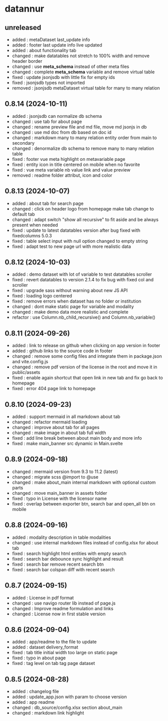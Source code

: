 # datannur

## unreleased

- added : metaDataset last_update info
- added : footer last update info live updated
- added : about functionality tab
- changed : make datatables not stretch to 100% width and remove header border
- changed : use __meta_schema__ instead of other meta files
- changed : complete __meta_schema__ variable and remove virtual table
- fixed : update jsonjsdb with little fix for empty ids
- fixed : jsonjsdb types not imported
- removed : jsonjsdb metaDataset virtual table for many to many relation

## 0.8.14 (2024-10-11)

- added : jsonjsdb can normalize db schema
- changed : use tab for about page
- changed : rename preview file and md file, move md jsonjs in db
- changed : use md doc from db based on doc id
- changed : markdown many to many relation entity order from main to secondary
- changed : denormalize db schema to remove many to many relation table
- fixed : footer vue meta highlight on metavariable page
- fixed : entity icon in title centered on mobile when no favorite
- fixed : vue meta variable nb value link and value preview
- removed : readme folder attribut, icon and color

## 0.8.13 (2024-10-07)

- added : about tab for search page
- changed : click on header logo from homepage make tab change to default tab
- changed : adapt switch "show all recursive" to fit aside and be always present when needed
- fixed : update to latest datatables version after bug fixed with fixedcolumns 5.0.3
- fixed : table select input with null option changed to empty string
- fixed : adapt test to new page url with more realistic data

## 0.8.12 (2024-10-03)

- added : demo dataset with lot of variable to test datatables scroller
- fixed : revert datatables to version 2.1.4 to fix bug with fixed col and scroller
- fixed : upgrade sass without warning about new JS API
- fixed : loading logo centered
- fixed : remove errors when dataset has no folder or institution
- changed : dont make static page for variable and modality
- changed : make demo data more realistic and complete
- refactor : use Column.nb_child_recursive() and Column.nb_variable()

## 0.8.11 (2024-09-26)

- added : link to release on github when clicking on app version in footer
- added : github links to the source code in footer 
- changed : remove some config files and integrate them in package.json and vite.config.js
- changed : remove pdf version of the license in the root and move it in public/assets
- fixed : enable again shortcut that open link in new tab and fix go back to homepage
- fixed : error 404 page link to homepage

## 0.8.10 (2024-09-23)

- added : support mermaid in all markdown about tab
- changed : refactor mermaid loading
- changed : improve about tab for all pages
- changed : make image in about tab full width
- fixed : add line break between about main body and more info
- fixed : make main_banner src dynamic in Main.svelte

## 0.8.9 (2024-09-18)

- changed : mermaid version from 9.3 to 11.2 (latest)
- changed : migrate scss @import to @use
- changed : make about_main internal markdown with optional custom parts
- changed : move main_banner in assets folder
- fixed : typo in License with the licensor name
- fixed : overlap between exporter btn, search bar and open_all btn on mobile

## 0.8.8 (2024-09-16)

- added : modality description in table modalities
- changed : use internal markdown files instead of config.xlsx for about tab
- fixed : search highlight html entities with empty search
- fixed : search bar debounce sync highlight and result
- fixed : search bar remove recent search btn
- fixed : search bar colspan diff with recent search

## 0.8.7 (2024-09-15)

- added : License in pdf format
- changed : use navigo router lib instead of page.js
- changed : Improve readme formulation and links
- changed : License now in first stable version

## 0.8.6 (2024-09-04)

- added : app/readme to the file to update
- added : dataset delivery_format
- fixed : tab title initial width too large on static page
- fixed : typo in about page
- fixed : tag level on tab tag page dataset

## 0.8.5 (2024-08-28)

- added : changelog file
- added : update_app.json with param to choose version
- added : app readme
- changed : db_source/config.xlsx section about_main
- changed : markdown link highlight
